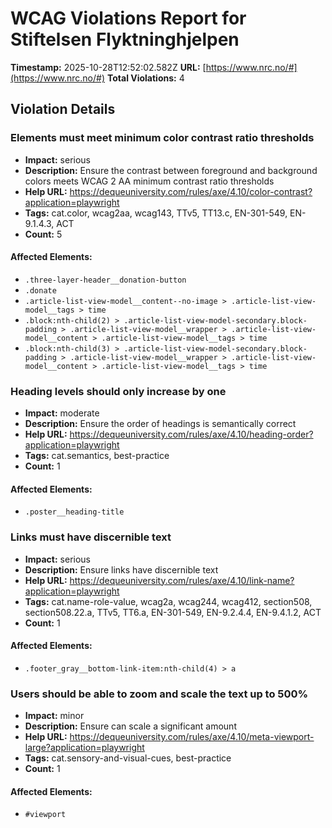 # WCAG Violations Report for Stiftelsen Flyktninghjelpen

**Timestamp:** 2025-10-28T12:52:02.582Z
**URL:** [https://www.nrc.no/#](https://www.nrc.no/#)
**Total Violations:** 4

## Violation Details

### Elements must meet minimum color contrast ratio thresholds

- **Impact:** serious
- **Description:** Ensure the contrast between foreground and background colors meets WCAG 2 AA minimum contrast ratio thresholds
- **Help URL:** https://dequeuniversity.com/rules/axe/4.10/color-contrast?application=playwright
- **Tags:** cat.color, wcag2aa, wcag143, TTv5, TT13.c, EN-301-549, EN-9.1.4.3, ACT
- **Count:** 5

#### Affected Elements:

- `.three-layer-header__donation-button`
- `.donate`
- `.article-list-view-model__content--no-image > .article-list-view-model__tags > time`
- `.block:nth-child(2) > .article-list-view-model-secondary.block-padding > .article-list-view-model__wrapper > .article-list-view-model__content > .article-list-view-model__tags > time`
- `.block:nth-child(3) > .article-list-view-model-secondary.block-padding > .article-list-view-model__wrapper > .article-list-view-model__content > .article-list-view-model__tags > time`

### Heading levels should only increase by one

- **Impact:** moderate
- **Description:** Ensure the order of headings is semantically correct
- **Help URL:** https://dequeuniversity.com/rules/axe/4.10/heading-order?application=playwright
- **Tags:** cat.semantics, best-practice
- **Count:** 1

#### Affected Elements:

- `.poster__heading-title`

### Links must have discernible text

- **Impact:** serious
- **Description:** Ensure links have discernible text
- **Help URL:** https://dequeuniversity.com/rules/axe/4.10/link-name?application=playwright
- **Tags:** cat.name-role-value, wcag2a, wcag244, wcag412, section508, section508.22.a, TTv5, TT6.a, EN-301-549, EN-9.2.4.4, EN-9.4.1.2, ACT
- **Count:** 1

#### Affected Elements:

- `.footer_gray__bottom-link-item:nth-child(4) > a`

### Users should be able to zoom and scale the text up to 500%

- **Impact:** minor
- **Description:** Ensure <meta name="viewport"> can scale a significant amount
- **Help URL:** https://dequeuniversity.com/rules/axe/4.10/meta-viewport-large?application=playwright
- **Tags:** cat.sensory-and-visual-cues, best-practice
- **Count:** 1

#### Affected Elements:

- `#viewport`
